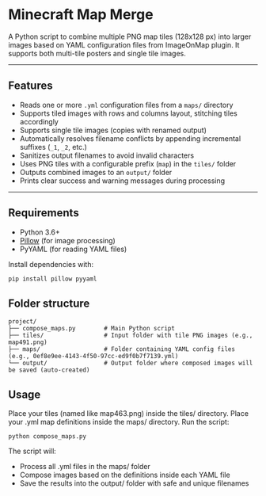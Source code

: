 # Minecraft Map Merge

A Python script to combine multiple PNG map tiles (128x128 px) into larger images based on YAML configuration files from ImageOnMap plugin. It supports both multi-tile posters and single tile images.

---

## Features

- Reads one or more `.yml` configuration files from a `maps/` directory
- Supports tiled images with rows and columns layout, stitching tiles accordingly
- Supports single tile images (copies with renamed output)
- Automatically resolves filename conflicts by appending incremental suffixes (`_1`, `_2`, etc.)
- Sanitizes output filenames to avoid invalid characters
- Uses PNG tiles with a configurable prefix (`map`) in the `tiles/` folder
- Outputs combined images to an `output/` folder
- Prints clear success and warning messages during processing

---

## Requirements

- Python 3.6+
- [Pillow](https://python-pillow.org/) (for image processing)
- PyYAML (for reading YAML files)

Install dependencies with:

```bash
pip install pillow pyyaml
```
## Folder structure
```
project/
├── compose_maps.py        # Main Python script
├── tiles/                 # Input folder with tile PNG images (e.g., map491.png)
├── maps/                  # Folder containing YAML config files (e.g., 0ef8e9ee-4143-4f50-97cc-ed9f0b7f7139.yml)
└── output/                # Output folder where composed images will be saved (auto-created)
```

## Usage
Place your tiles (named like map463.png) inside the tiles/ directory.
Place your .yml map definitions inside the maps/ directory.
Run the script:
```
python compose_maps.py
```
The script will:
- Process all .yml files in the maps/ folder
- Compose images based on the definitions inside each YAML file
- Save the results into the output/ folder with safe and unique filenames
